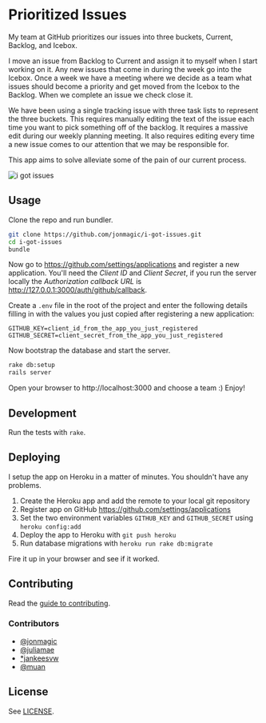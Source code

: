 # Prioritized Issues

My team at GitHub prioritizes our issues into three buckets, Current, Backlog, and Icebox.

I move an issue from Backlog to Current and assign it to myself when I start working on it. Any new issues that come in during the week go into the Icebox. Once a week we have a meeting where we decide as a team what issues should become a priority and get moved from the Icebox to the Backlog. When we complete an issue we check close it.

We have been using a single tracking issue with three task lists to represent the three buckets. This requires manually editing the text of the issue each time you want to pick something off of the backlog. It requires a massive edit during our weekly planning meeting. It also requires editing every time a new issue comes to our attention that we may be responsible for.

This app aims to solve alleviate some of the pain of our current process.

![i got issues](http://cl.ly/image/1h1e03010B2B/i-got-issues-2.gif)

## Usage

Clone the repo and run bundler.

```bash
git clone https://github.com/jonmagic/i-got-issues.git
cd i-got-issues
bundle
```

Now go to https://github.com/settings/applications and register a new application. You'll need the *Client ID* and *Client Secret*, if you run the server locally the *Authorization callback URL* is http://127.0.0.1:3000/auth/github/callback.

Create a `.env` file in the root of the project and enter the following details filling in with the values you just copied after registering a new application:

```
GITHUB_KEY=client_id_from_the_app_you_just_registered
GITHUB_SECRET=client_secret_from_the_app_you_just_registered
```

Now bootstrap the database and start the server.

```bash
rake db:setup
rails server
```

Open your browser to http://localhost:3000 and choose a team :) Enjoy!

## Development

Run the tests with `rake`.

## Deploying

I setup the app on Heroku in a matter of minutes. You shouldn't have any problems.

1. Create the Heroku app and add the remote to your local git repository
1. Register app on GitHub https://github.com/settings/applications
1. Set the two environment variables `GITHUB_KEY` and `GITHUB_SECRET` using `heroku config:add`
1. Deploy the app to Heroku with `git push heroku`
1. Run database migrations with `heroku run rake db:migrate`

Fire it up in your browser and see if it worked.

## Contributing

Read the [guide to contributing](https://github.com/jonmagic/i-got-issues/blob/master/CONTRIBUTING.md).

### Contributors

* [@jonmagic](https://github.com/jonmagic)
* [@juliamae](https://github.com/juliamae)
* [*jankeesvw](https://github.com/jankeesvw)
* [@muan](https://github.com/muan)

## License

See [LICENSE](https://github.com/jonmagic/i-got-issues/blob/master/LICENSE).
